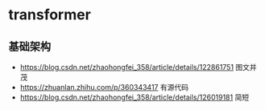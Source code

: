 # transformer



## 基础架构

* https://blog.csdn.net/zhaohongfei_358/article/details/122861751 图文并茂
* https://zhuanlan.zhihu.com/p/360343417 有源代码
* https://blog.csdn.net/zhaohongfei_358/article/details/126019181 简短